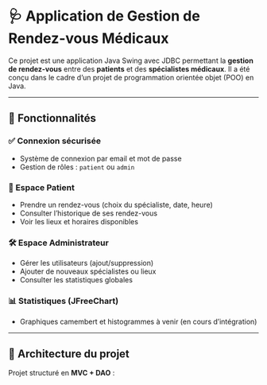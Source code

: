 # 🩺 Application de Gestion de Rendez-vous Médicaux

Ce projet est une application Java Swing avec JDBC permettant la **gestion de rendez-vous** entre des **patients** et des **spécialistes médicaux**. Il a été conçu dans le cadre d’un projet de programmation orientée objet (POO) en Java.

---

## 🚀 Fonctionnalités

### ✅ Connexion sécurisée
- Système de connexion par email et mot de passe
- Gestion de rôles : `patient` ou `admin`

### 👤 Espace Patient
- Prendre un rendez-vous (choix du spécialiste, date, heure)
- Consulter l’historique de ses rendez-vous
- Voir les lieux et horaires disponibles

### 🛠️ Espace Administrateur
- Gérer les utilisateurs (ajout/suppression)
- Ajouter de nouveaux spécialistes ou lieux
- Consulter les statistiques globales

### 📊 Statistiques (JFreeChart)
- Graphiques camembert et histogrammes à venir (en cours d’intégration)

---

## 🧱 Architecture du projet

Projet structuré en **MVC + DAO** :

